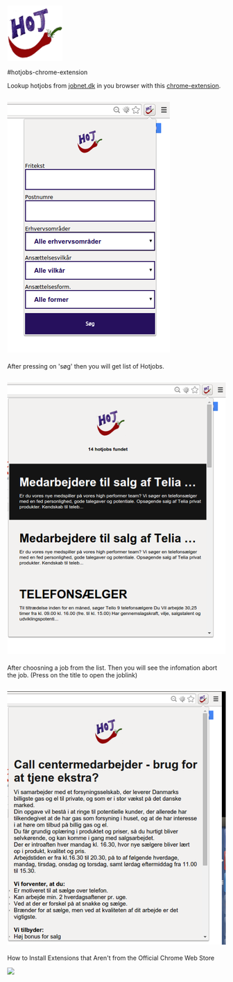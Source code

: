 ![](https://raw.githubusercontent.com/voidcode/hotjobs-chrome-extension/master/images/png/hotjobs128x128.png)


#hotjobs-chrome-extension

Lookup hotjobs from [jobnet.dk](https://job.jobnet.dk) in you browser with this [chrome-extension](https://github.com/voidcode/hotjobs-chrome-extension/raw/master/hotjobs-extensions-0.1.crx).

![](https://raw.githubusercontent.com/voidcode/hotjobs-chrome-extension/master/PR/search.png)
---

After pressing on 'søg' then you will get list of Hotjobs.

![](https://raw.githubusercontent.com/voidcode/hotjobs-chrome-extension/master/PR/joblist.png)
---

After choosning a job from the list.
Then you will see the infomation abort the job. (Press on the title to open the joblink)

![](https://raw.githubusercontent.com/voidcode/hotjobs-chrome-extension/master/PR/jobview.png)
---

How to Install Extensions that Aren't from the Official Chrome Web Store

![](http://lifehacker.com/5919997/how-to-install-extensions-that-arent-from-the-official-chrome-web-store)
